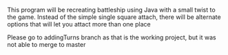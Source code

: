 This program will be recreating battleship using Java with a small twist to the game. Instead of the simple single square attach, there will be alternate options that will let you attact more than one place


Please go to addingTurns branch as that is the working project, but it was not able to merge to master
